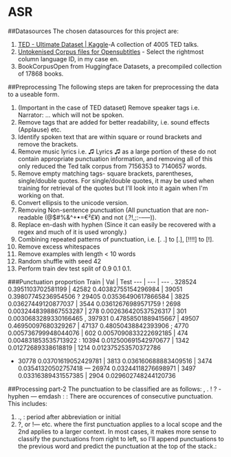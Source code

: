 # ASR
##Datasources
The chosen datasources for this project are:
1. [TED - Ultimate Dataset | Kaggle](https://www.kaggle.com/miguelcorraljr/ted-ultimate-dataset)-A collection of 4005 TED talks.
2. [Untokenised Corpus files for Opensubtitles](http://opus.nlpl.eu/OpenSubtitles-v2018.php) - Select the rightmost column language ID, in my case en.
3. BookCorpusOpen from Huggingface Datasets, a precompiled collection of 17868 books.


##Preprocessing
The following steps are taken for preprocessing the data to a useable form.

1. (Important in the case of TED dataset) Remove speaker tags i.e. Narrator: ... which will not be spoken.
2. Remove tags that are added for better readability, i.e. sound effects (Applause) etc.
3. Identify spoken text that are within square or round brackets and remove the brackets.
4. Remove music lyrics i.e. ♫ Lyrics ♫ 
as a large portion of these do not contain appropriate punctuation information, and removing all of this only reduced the Ted talk corpus from 7156353 to 7140657 words.
5. Remove empty matching tags- square brackets, parentheses, single/double quotes. For single/double quotes, it may be used when training for retrieval of the quotes but I'll look into it again when I'm working on that.
6. Convert ellipsis to the unicode version.
7. Removing Non-sentence punctuation (All punctuation that are non-readable (@$#%&^+•=€²£¥) and not (.?!,;:-–—)).
8. Replace en-dash with hyphen (Since it can easily be recovered with a regex and much of it is used wrongly.)
8. Combining repeated patterns of punctuation, i.e. [. .] to [.], [!!!!] to [!].
9. Remove excess whitespaces
10. Remove examples with length < 10 words
11. Random shuffle with seed 42
12. Perform train dev test split of 0.9 0.1 0.1.

###Punctuation proportion
Train | Val | Test
--- | --- | ---
. 328524 0.3951103702581199 | 42582 0.40382755154296984 | 39051 0.39807745236954506
? 29405 0.03536490617866584 | 3825 0.03627449120877037 | 3544 0.03612676989571759
! 2698 0.0032448398867553287 | 278 0.002636420537526317 | 301 0.0030683289330166465
, 397931 0.47858501889415667 | 49507 0.46950097680329267 | 47137 0.48050438842393906
; 4770 0.005736799948044076 | 602 0.0057090833222692185 | 474 0.004831853535713922
: 10394 0.012500691542970677 | 1342 0.01272689338618819 | 1214 0.012375253570372786
- 30778 0.03701619052429781 | 3813 0.036160688883409516 | 3474 0.03541320502757418
— 26974 0.03244118276698971 | 3497 0.03316389431557385 | 2904 0.029602748244120736


##Processing part-2
The punctuation to be classified are as follows: , . ! ? - hyphen — emdash : :
There are occurences of consecutive punctuation. This includes: 
1. ., : period after abbreviation or initial
2. ?, or !— etc. where the first punctuation applies to a local scope and the 2nd applies to a larger context.
In most cases, it makes more sense to classify the punctuations from right to left, so I'll append punctuations to the previous word and predict the punctuation at the top of the stack.:
